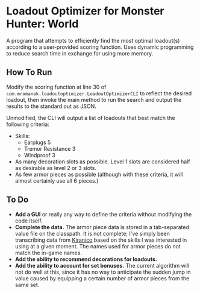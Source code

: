 # Loadout Optimizer for Monster Hunter: World

A program that attempts to efficiently find the most optimal loadout(s) according to a user-provided scoring function.
Uses dynamic programming to reduce search time in exchange for using more memory.

## How To Run
Modify the scoring function at line 30 of `com.mromanak.loadoutoptimizer.LoadoutOptimizerCLI` to reflect the desired
loadout, then invoke the main method to run the search and output the results to the standard out as JSON.

Unmodified, the CLI will output a list of loadouts that best match the following criteria:
* Skills:
    * Earplugs 5
    * Tremor Resistance 3
    * Windproof 3
* As many decoration slots as possible. Level 1 slots are considered half as desirable as level 2 or 3 slots.
* As few armor pieces as possible (although with these criteria, it will almost certainly use all 6 pieces.)

## To Do
* **Add a GUI** or really any way to define the criteria without modifying the code itself.
* **Complete the data.** The armor piece data is stored in a tab-separated value file on the classpath. It is not
complete; I've simply been transcribing data from [Kiranico](https://mhworld.kiranico.com/) based on the skills I was
interested in using at a given moment. The names used for armor pieces do not match the in-game names.
* **Add the ability to recommend decorations for loadouts.**
* **Add the ability to account for set bonuses.** The current algorithm will not do well at this, since it has no way to
anticipate the sudden jump in value caused by equipping a certain number of armor pieces from the same set.
